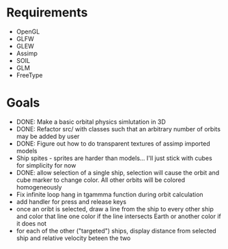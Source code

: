 # Requirements
* OpenGL
* GLFW
* GLEW
* Assimp
* SOIL
* GLM
* FreeType

# Goals
* DONE: Make a basic orbital physics simlutation in 3D
* DONE: Refactor src/ with classes such that an arbitrary number of orbits may be added by user
* DONE: Figure out how to do transparent textures of assimp imported models
* Ship spites - sprites are harder than models... I'll just stick with cubes for simplicity for now
* DONE: allow selection of a single ship, selection will cause the orbit and cube marker to change color. All other orbits will be colored homogeneously
* Fix infinite loop hang in tgammma function during orbit calculation
* add handler for press and release keys
* once an oribt is selected, draw a line from the ship to every other ship and color that line one color if the line intersects Earth or another color if it does not
* for each of the other ("targeted") ships, display distance from selected ship and relative velocity beteen the two

